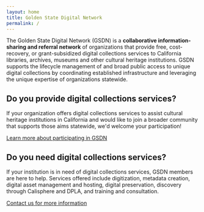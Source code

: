 ```yaml
---
layout: home
title: Golden State Digital Network
permalink: /
---
```


The Golden State Digital Network (GSDN) is a <strong>collaborative information-sharing and referral network</strong> of organizations that provide free, cost-recovery, or grant-subsidized digital collections services to California libraries, archives, museums and other cultural heritage institutions. GSDN supports the lifecycle management of and broad public access to unique digital collections by coordinating established infrastructure and leveraging the unique expertise of organizations statewide.

<div class="two-column">
    <div>
        <h2>Do you provide digital collections services?</h2>
        <p> If your organization offers digital collections services to assist cultural heritage institutions in California and would like to join a broader community that supports those aims statewide, we'd welcome your participation!</p>
        <div class="link-box">
            <a href="affiliates">Learn more about participating in GSDN</a>
        </div>
    </div>
    <div>
        <h2>Do you need digital collections services?</h2>
        <p>If your institution is in need of digital collections services, GSDN members are here to help. Services offered include digitization, metadata creation, digital asset management and hosting, digital preservation, discovery through Calisphere and DPLA, and training and consultation.</p>
        <div class="link-box">
            <a class="primary-link" href="mailto:gsdn@cdlib.org">Contact us for more information</a>
        </div>
    </div>
</div>

